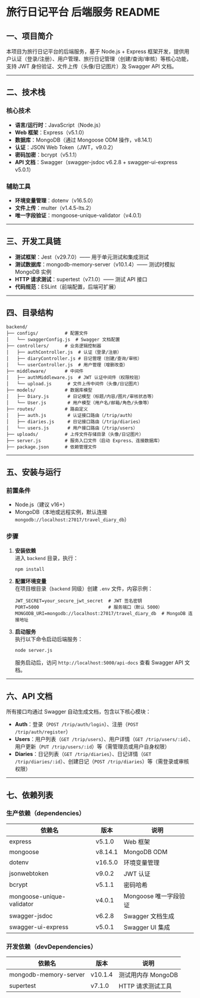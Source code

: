 
        
# 旅行日记平台 后端服务 README

## 一、项目简介
本项目为旅行日记平台的后端服务，基于 Node.js + Express 框架开发，提供用户认证（登录/注册）、用户管理、旅行日记管理（创建/查询/审核）等核心功能，支持 JWT 身份验证、文件上传（头像/日记图片）及 Swagger API 文档。

---

## 二、技术栈
### 核心技术
- **语言/运行时**：JavaScript（Node.js）
- **Web 框架**：Express（v5.1.0）  
- **数据库**：MongoDB（通过 Mongoose ODM 操作，v8.14.1）  
- **认证**：JSON Web Token（JWT，v9.0.2）  
- **密码加密**：bcrypt（v5.1.1）  
- **API 文档**：Swagger（swagger-jsdoc v6.2.8 + swagger-ui-express v5.0.1）  

### 辅助工具
- **环境变量管理**：dotenv（v16.5.0）  
- **文件上传**：multer（v1.4.5-lts.2）  
- **唯一字段验证**：mongoose-unique-validator（v4.0.1）  

---

## 三、开发工具链
- **测试框架**：Jest（v29.7.0）—— 用于单元测试和集成测试  
- **测试数据库**：mongodb-memory-server（v10.1.4）—— 测试时模拟 MongoDB 实例  
- **HTTP 请求测试**：supertest（v7.1.0）—— 测试 API 接口  
- **代码规范**：ESLint（前端配置，后端可扩展）  

---

## 四、目录结构
```
backend/
├── configs/          # 配置文件
│   └── swaggerConfig.js  # Swagger 文档配置
├── controllers/      # 业务逻辑控制器
│   ├── authController.js  # 认证（登录/注册）
│   ├── diaryController.js # 日记管理（创建/查询/审核）
│   └── userController.js  # 用户管理（增删改查）
├── middleware/       # 中间件
│   ├── authMiddleware.js  # JWT 认证中间件（权限校验）
│   └── upload.js      # 文件上传中间件（头像/日记图片）
├── models/           # 数据库模型
│   ├── Diary.js       # 日记模型（标题/内容/图片/审核状态等）
│   └── User.js        # 用户模型（用户名/邮箱/角色/头像等）
├── routes/           # 路由定义
│   ├── auth.js        # 认证接口路由（/trip/auth）
│   ├── diaries.js     # 日记接口路由（/trip/diaries）
│   └── users.js       # 用户接口路由（/trip/users）
├── uploads/          # 上传文件存储目录（头像/日记图片）
├── server.js         # 服务入口文件（启动 Express、连接数据库）
├── package.json      # 依赖管理文件
```

---

## 五、安装与运行

### 前置条件
- Node.js（建议 v16+）  
- MongoDB（本地或远程实例，默认连接 `mongodb://localhost:27017/travel_diary_db`）  

### 步骤
1. **安装依赖**  
   进入 `backend` 目录，执行：  
   ```bash
   npm install
   ```

2. **配置环境变量**  
   在项目根目录（`backend` 同级）创建 `.env` 文件，内容示例：  
   ```env
   JWT_SECRET=your_secure_jwt_secret  # JWT 签名密钥
   PORT=5000                          # 服务端口（默认 5000）
   MONGODB_URI=mongodb://localhost:27017/travel_diary_db  # MongoDB 连接地址
   ```

3. **启动服务**  
   执行以下命令启动后端服务：  
   ```bash
   node server.js
   ```  
   服务启动后，访问 `http://localhost:5000/api-docs` 查看 Swagger API 文档。

---

## 六、API 文档
所有接口均通过 Swagger 自动生成文档，包含以下核心模块：  
- **Auth**：登录（`POST /trip/auth/login`）、注册（`POST /trip/auth/register`）  
- **Users**：用户列表（`GET /trip/users`）、用户详情（`GET /trip/users/:id`）、用户更新（`PUT /trip/users/:id`）等（需管理员或用户自身权限）  
- **Diaries**：日记列表（`GET /trip/diaries`）、日记详情（`GET /trip/diaries/:id`）、创建日记（`POST /trip/diaries`）等（需登录或审核权限）  

---

## 七、依赖列表
### 生产依赖（dependencies）
| 依赖名                  | 版本     | 说明                     |
|-------------------------|----------|--------------------------|
| express                 | v5.1.0   | Web 框架                 |
| mongoose                | v8.14.1  | MongoDB ODM              |
| dotenv                  | v16.5.0  | 环境变量管理             |
| jsonwebtoken            | v9.0.2   | JWT 认证                 |
| bcrypt                  | v5.1.1   | 密码哈希                 |
| mongoose-unique-validator | v4.0.1  | Mongoose 唯一字段验证    |
| swagger-jsdoc           | v6.2.8   | Swagger 文档生成         |
| swagger-ui-express      | v5.0.1   | Swagger UI 集成          |

### 开发依赖（devDependencies）
| 依赖名                  | 版本     | 说明                     |
|-------------------------|----------|--------------------------|
| mongodb-memory-server   | v10.1.4  | 测试用内存 MongoDB       |
| supertest               | v7.1.0   | HTTP 请求测试工具        |

        
